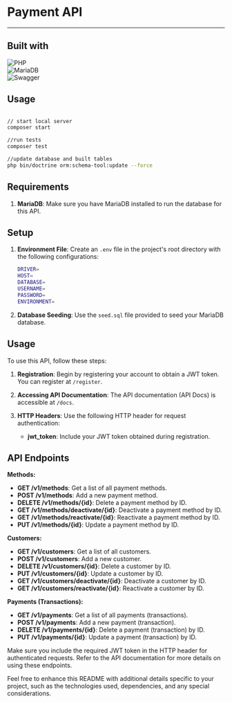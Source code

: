 # Payment API
___

## Built with

![PHP](https://img.shields.io/badge/php-%23777BB4.svg?style=for-the-badge&logo=php&logoColor=white)
<br>
![MariaDB](https://img.shields.io/badge/MariaDB-003545?style=for-the-badge&logo=mariadb&logoColor=white)
<br>
![Swagger](https://img.shields.io/badge/-Swagger-%23Clojure?style=for-the-badge&logo=swagger&logoColor=white)

## Usage

```bash

// start local server
composer start

//run tests
composer test

//update database and built tables
php bin/doctrine orm:schema-tool:update --force

```
## Requirements

1. **MariaDB**: Make sure you have MariaDB installed to run the database for this API.

## Setup

1. **Environment File**: Create an `.env` file in the project's root directory with the following configurations:

    ```bash
    DRIVER=
    HOST=
    DATABASE=
    USERNAME=
    PASSWORD=
    ENVIRONMENT=
    ```

2. **Database Seeding**: Use the `seed.sql` file provided to seed your MariaDB database.

## Usage

To use this API, follow these steps:

1. **Registration**: Begin by registering your account to obtain a JWT token. You can register at `/register`.

2. **Accessing API Documentation**: The API documentation (API Docs) is accessible at `/docs`.

3. **HTTP Headers**: Use the following HTTP header for request authentication:

    - **jwt_token**: Include your JWT token obtained during registration.

## API Endpoints

**Methods:**

- **GET /v1/methods**: Get a list of all payment methods.
- **POST /v1/methods**: Add a new payment method.
- **DELETE /v1/methods/{id}**: Delete a payment method by ID.
- **GET /v1/methods/deactivate/{id}**: Deactivate a payment method by ID.
- **GET /v1/methods/reactivate/{id}**: Reactivate a payment method by ID.
- **PUT /v1/methods/{id}**: Update a payment method by ID.

**Customers:**

- **GET /v1/customers**: Get a list of all customers.
- **POST /v1/customers**: Add a new customer.
- **DELETE /v1/customers/{id}**: Delete a customer by ID.
- **PUT /v1/customers/{id}**: Update a customer by ID.
- **GET /v1/customers/deactivate/{id}**: Deactivate a customer by ID.
- **GET /v1/customers/reactivate/{id}**: Reactivate a customer by ID.

**Payments (Transactions):**

- **GET /v1/payments**: Get a list of all payments (transactions).
- **POST /v1/payments**: Add a new payment (transaction).
- **DELETE /v1/payments/{id}**: Delete a payment (transaction) by ID.
- **PUT /v1/payments/{id}**: Update a payment (transaction) by ID.

Make sure you include the required JWT token in the HTTP header for authenticated requests. Refer to the API documentation for more details on using these endpoints.

Feel free to enhance this README with additional details specific to your project, such as the technologies used, dependencies, and any special considerations.
